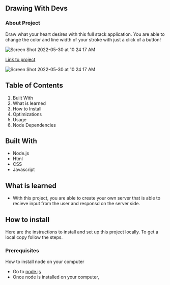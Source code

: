 ## Drawing With Devs
### About Project
Draw what your heart desires with this full stack application. You are able to change the color and line width of your stroke with just a click of a button! 

![Screen Shot 2022-05-30 at 10 24 17 AM](https://user-images.githubusercontent.com/101071525/171013309-2cfec076-f87c-4016-86f6-cd0784bb88fe.png)

[Link to project](https://majestic-stroopwafel-d9a010.netlify.app/)

![Screen Shot 2022-05-30 at 10 24 17 AM](https://user-images.githubusercontent.com/101071525/171013309-2cfec076-f87c-4016-86f6-cd0784bb88fe.png)

## Table of Contents 
1. Built With 
2. What is learned 
3. How to Install
4. Optimizations
5. Usage 
6. Node Dependencies

## Built With 
* Node.js
* Html
* CSS
* Javascript

## What is learned 
* With this project, you are able to create your own server that is able to recieve input from the user and responsd on the server side. 

## How to install
Here are the instructions to install and set up this project locally. To get a local copy follow the steps. 

### Prerequisites
How to install node on your computer 
* Go to [node.js](https://nodejs.org/en/)
* Once node is installed on your computer, 
